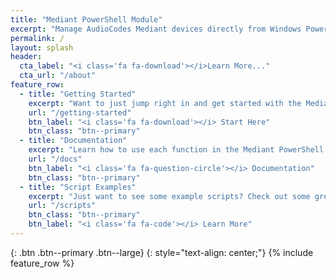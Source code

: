 ```yaml
---
title: "Mediant PowerShell Module"
excerpt: "Manage AudioCodes Mediant devices directly from Windows PowerShell"
permalink: /
layout: splash
header:
  cta_label: "<i class='fa fa-download'></i>Learn More..."
  cta_url: "/about"
feature_row:
  - title: "Getting Started"
    excerpt: "Want to just jump right in and get started with the Mediant PowerShell Module ?"
    url: "/getting-started"
    btn_label: "<i class='fa fa-download'></i> Start Here"
    btn_class: "btn--primary"
  - title: "Documentation"
    excerpt: "Learn how to use each function in the Mediant PowerShell Module ?"
    url: "/docs"
    btn_label: "<i class='fa fa-question-circle'></i> Documentation"
    btn_class: "btn--primary"
  - title: "Script Examples"
    excerpt: "Just want to see some example scripts? Check out some great examples right here."
    url: "/scripts"
    btn_class: "btn--primary"
    btn_label: "<i class='fa fa-code'></i> Learn More"
---
```

{: .btn .btn--primary .btn--large}
{: style="text-align: center;"}
{% include feature_row %}
